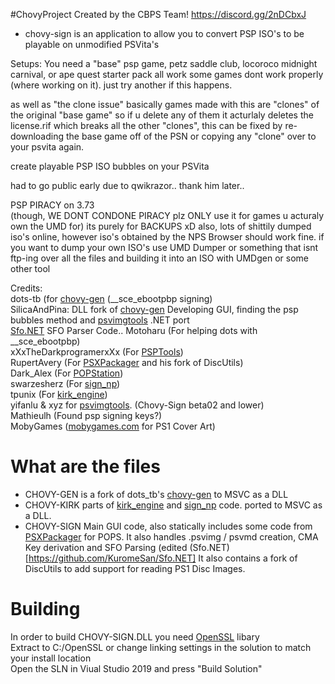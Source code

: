 #ChovyProject 
Created by the CBPS Team!
https://discord.gg/2nDCbxJ

- chovy-sign is an application to allow you to convert PSP ISO's to be playable on unmodified PSVita's

Setups:
You need a "base" psp game, petz saddle club, locoroco midnight carnival, or ape quest starter pack all work
some games dont work properly (where working on it). just try another if this happens.

as well as "the clone issue" basically games made with this are "clones" of the original "base game" so if u delete any of them it acturlaly deletes the license.rif which breaks all the other "clones", this can be fixed by re-downloading the base game off of the PSN or copying any "clone" over to your psvita again.

create playable PSP ISO bubbles on your PSVita

had to go public early due to qwikrazor.. thank him later..

PSP PIRACY on 3.73  
(though, WE DONT CONDONE PIRACY plz ONLY use it for games u acturaly own the UMD for) 
its purely for BACKUPS xD
also, lots of shittily dumped iso's online, however iso's obtained by the NPS Browser should work fine.
if you want to dump your own ISO's use UMD Dumper  or something that isnt ftp-ing over all the files and building it into an ISO with UMDgen or some other tool

Credits:    
dots-tb (for [chovy-gen](https://github.com/dots-tb/chovy-gen) (\_\_sce_ebootpbp signing)         
SilicaAndPina: DLL fork of [chovy-gen](https://github.com/KuromeSan/chovy-gen)
               Developing GUI, finding the psp bubbles method and [psvimgtools](https://github.com/yifanlu/psvimgtools) .NET port  
               [Sfo.NET](https://github.com/KuromeSan/Sfo.NET/blob/master/README.md) SFO Parser Code..
Motoharu (For helping dots with \_\_sce_ebootpbp)                 
xXxTheDarkprogramerxXx (For [PSPTools](https://github.com/xXxTheDarkprogramerxXx/PSPTools))               
RupertAvery (For [PSXPackager](https://github.com/RupertAvery/PSXPackager) and his fork of DiscUtils)                  
Dark_Alex (For [POPStation](https://aur.archlinux.org/packages/popstation_md/))                  
swarzesherz (For [sign_np](https://github.com/swarzesherz/sign_np))             
tpunix (For [kirk_engine](https://github.com/tpunix/kirk_engine))             
yifanlu & xyz for [psvimgtools](https://github.com/yifanlu/psvimgtools). (Chovy-Sign beta02 and lower)           
Mathieulh (Found psp signing keys?)            
MobyGames ([mobygames.com](https://www.mobygames.com/) for PS1 Cover Art)              

# What are the files
  +   CHOVY-GEN is a fork of dots_tb's [chovy-gen](https://github.com/dots-tb/chovy-gen) to MSVC as a DLL
  +   CHOVY-KIRK parts of [kirk_engine](https://github.com/tpunix/kirk_engine) and [sign_np](https://github.com/swarzesherz/sign_np) code. ported to MSVC as a DLL.
  +   CHOVY-SIGN Main GUI code, also statically includes some code from [PSXPackager](https://github.com/RupertAvery/PSXPackager) for POPS.
      It also handles .psvimg / psvmd creation, CMA Key derivation and SFO Parsing (edited (Sfo.NET)[https://github.com/KuromeSan/Sfo.NET]
      It also contains a fork of DiscUtils to add support for reading PS1 Disc Images.
# Building
In order to build CHOVY-SIGN.DLL you need [OpenSSL](https://www.npcglib.org/~stathis/downloads/openssl-1.1.0f-vs2017.7z) libary    
Extract to C:/OpenSSL or change linking settings in the solution to match your install location   
Open the SLN in Viual Studio 2019 and press "Build Solution"    
